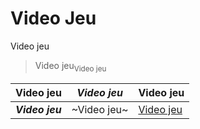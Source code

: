 # Video Jeu

Video jeu  
> Video jeu<sub>Video jeu</sub>  

|Video jeu|*Video jeu*|**Video jeu**|
|---|---|---|
|***Video jeu***|~Video jeu~|<ins>Video jeu</ins>|